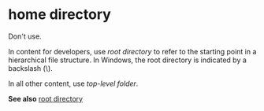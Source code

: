 # home directory

Don't use. 

In content for developers, use *root directory*
to refer to the starting point in a hierarchical file structure.
In Windows, the root directory is indicated by a backslash (\\). 

In all other content, use *top-level folder*.

**See also** [root directory](../r/root-directory.md)
